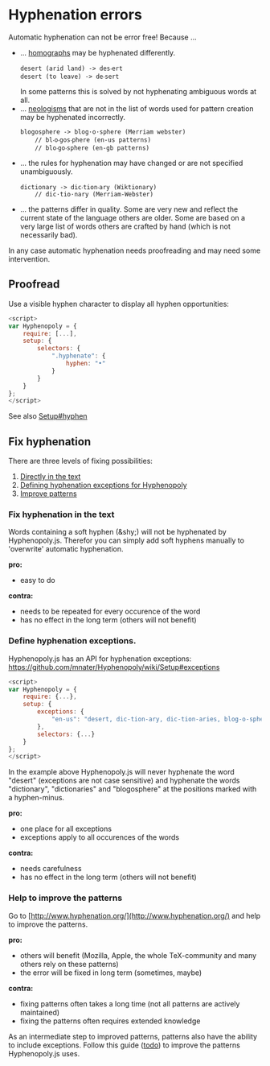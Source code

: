 # Hyphenation errors
Automatic hyphenation can not be error free! Because ...
* ... [homographs](https://en.wikipedia.org/wiki/Homograph) may be hyphenated differently.
    ````
    desert (arid land) -> des‧ert
    desert (to leave) -> de‧sert
    ````
    In some patterns this is solved by not hyphenating ambiguous words at all.
* ... [neologisms](https://en.wikipedia.org/wiki/Neologism) that are not in the list of words used for pattern creation may be hyphenated incorrectly.
    ````
    blogosphere -> blog·o·sphere (Merriam webster)
        // bl‧o‧gos‧phere (en-us patterns)
        // blo‧go‧sphere (en-gb patterns)
    ````
* ... the rules for hyphenation may have changed or are not specified unambiguously.
    ````
    dictionary -> dic‧tion‧ary (Wiktionary)
        // dic·tio·nary (Merriam-Webster)
    ````
* ... the patterns differ in quality. Some are very new and reflect the current state of the language others are older. Some are based on a very large list of words others are crafted by hand (which is not necessarily bad).

In any case automatic hyphenation needs proofreading and may need some intervention.

## Proofread
Use a visible hyphen character to display all hyphen opportunities:
````javascript
<script>
var Hyphenopoly = {
    require: [...],
    setup: {
        selectors: {
            ".hyphenate": {
                hyphen: "•"
            }
        }
    }
};
</script>
````
See also [Setup#hyphen](./Setup#hyphen)

## Fix hyphenation
There are three levels of fixing possibilities:
1. [Directly in the text](#fix-hyphenation-in-the-text)
2. [Defining hyphenation exceptions for Hyphenopoly](#define-hyphenation-exceptions)
3. [Improve patterns](#help-to-improve-the-patterns)

### Fix hyphenation in the text
Words containing a soft hyphen (\&shy;) will not be hyphenated by Hyphenopoly.js. Therefor you can simply add soft hyphens manually to 'overwrite' automatic hyphenation.

__pro:__
- easy to do

__contra:__
- needs to be repeated for every occurence of the word
- has no effect in the long term (others will not benefit)

### Define hyphenation exceptions.
Hyphenopoly.js has an API for hyphenation exceptions: https://github.com/mnater/Hyphenopoly/wiki/Setup#exceptions
````javascript
<script>
var Hyphenopoly = {
    require: {...},
    setup: {
        exceptions: {
            "en-us": "desert, dic-tion-ary, dic-tion-aries, blog-o-sphere" //language-specific exceptions
        },
        selectors: {...}
    }
};
</script>
````
In the example above Hyphenopoly.js will never hyphenate the word "desert" (exceptions are not case sensitive) and hyphenate the words "dictionary", "dictionaries" and "blogosphere" at the positions marked with a hyphen-minus.

__pro:__
- one place for all exceptions
- exceptions apply to all occurences of the words

__contra:__
- needs carefulness
- has no effect in the long term (others will not benefit)

### Help to improve the patterns
Go to [http://www.hyphenation.org/](http://www.hyphenation.org/) and help to improve the patterns.

__pro:__
- others will benefit (Mozilla, Apple, the whole TeX-community and many others rely on these patterns)
- the error will be fixed in long term (sometimes, maybe)

__contra:__
- fixing patterns often takes a long time (not all patterns are actively maintained)
- fixing the patterns often requires extended knowledge

As an intermediate step to improved patterns, patterns also have the ability to include exceptions. Follow this guide ([todo](todo)) to improve the patterns Hyphenopoly.js uses.